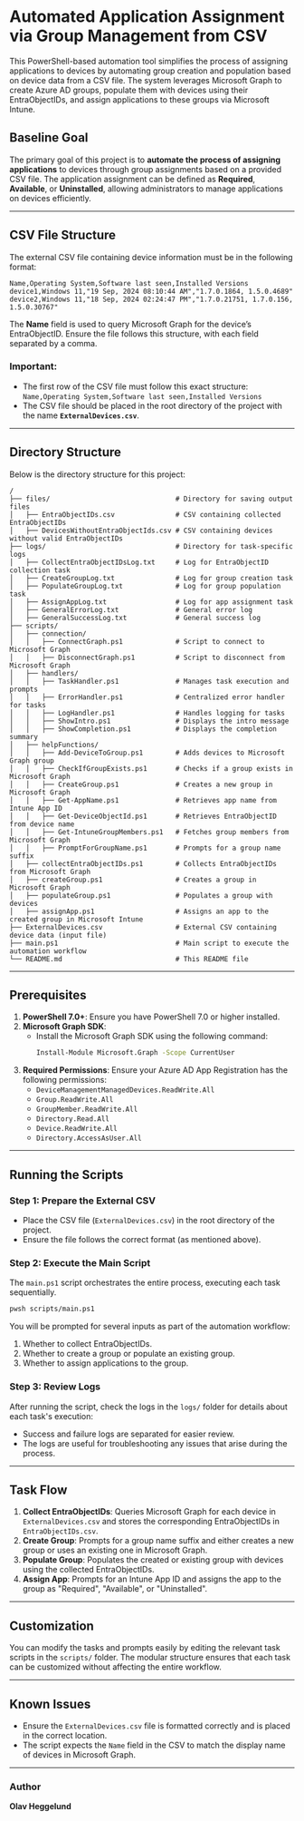 # Automated Application Assignment via Group Management from CSV

This PowerShell-based automation tool simplifies the process of assigning applications to devices by automating group creation and population based on device data from a CSV file. The system leverages Microsoft Graph to create Azure AD groups, populate them with devices using their EntraObjectIDs, and assign applications to these groups via Microsoft Intune.

## Baseline Goal

The primary goal of this project is to **automate the process of assigning applications** to devices through group assignments based on a provided CSV file. The application assignment can be defined as **Required**, **Available**, or **Uninstalled**, allowing administrators to manage applications on devices efficiently.

---

## CSV File Structure

The external CSV file containing device information must be in the following format:

```
Name,Operating System,Software last seen,Installed Versions
device1,Windows 11,"19 Sep, 2024 08:10:44 AM","1.7.0.1864, 1.5.0.4689"
device2,Windows 11,"18 Sep, 2024 02:24:47 PM","1.7.0.21751, 1.7.0.156, 1.5.0.30767"
```

The **Name** field is used to query Microsoft Graph for the device’s EntraObjectID. Ensure the file follows this structure, with each field separated by a comma.

### Important:
- The first row of the CSV file must follow this exact structure:  
  `Name,Operating System,Software last seen,Installed Versions`
- The CSV file should be placed in the root directory of the project with the name **`ExternalDevices.csv`**.

---

## Directory Structure

Below is the directory structure for this project:

```
/
├── files/                               # Directory for saving output files
│   ├── EntraObjectIDs.csv               # CSV containing collected EntraObjectIDs
│   ├── DevicesWithoutEntraObjectIds.csv # CSV containing devices without valid EntraObjectIDs
├── logs/                                # Directory for task-specific logs
│   ├── CollectEntraObjectIDsLog.txt     # Log for EntraObjectID collection task
│   ├── CreateGroupLog.txt               # Log for group creation task
│   ├── PopulateGroupLog.txt             # Log for group population task
│   ├── AssignAppLog.txt                 # Log for app assignment task
│   ├── GeneralErrorLog.txt              # General error log
│   ├── GeneralSuccessLog.txt            # General success log
├── scripts/
│   ├── connection/
│   │   ├── ConnectGraph.ps1             # Script to connect to Microsoft Graph
│   │   ├── DisconnectGraph.ps1          # Script to disconnect from Microsoft Graph
│   ├── handlers/
│   │   ├── TaskHandler.ps1              # Manages task execution and prompts
│   │   ├── ErrorHandler.ps1             # Centralized error handler for tasks
│   │   ├── LogHandler.ps1               # Handles logging for tasks
│   │   ├── ShowIntro.ps1                # Displays the intro message
│   │   ├── ShowCompletion.ps1           # Displays the completion summary
│   ├── helpFunctions/
│   │   ├── Add-DeviceToGroup.ps1        # Adds devices to Microsoft Graph group
│   │   ├── CheckIfGroupExists.ps1       # Checks if a group exists in Microsoft Graph
│   │   ├── CreateGroup.ps1              # Creates a new group in Microsoft Graph
│   │   ├── Get-AppName.ps1              # Retrieves app name from Intune App ID
│   │   ├── Get-DeviceObjectId.ps1       # Retrieves EntraObjectID from device name
│   │   ├── Get-IntuneGroupMembers.ps1   # Fetches group members from Microsoft Graph
│   │   ├── PromptForGroupName.ps1       # Prompts for a group name suffix
│   ├── collectEntraObjectIDs.ps1        # Collects EntraObjectIDs from Microsoft Graph
│   ├── createGroup.ps1                  # Creates a group in Microsoft Graph
│   ├── populateGroup.ps1                # Populates a group with devices
│   ├── assignApp.ps1                    # Assigns an app to the created group in Microsoft Intune
├── ExternalDevices.csv                  # External CSV containing device data (input file)
├── main.ps1                             # Main script to execute the automation workflow
└── README.md                            # This README file
```

---

## Prerequisites

1. **PowerShell 7.0+**: Ensure you have PowerShell 7.0 or higher installed.
2. **Microsoft Graph SDK**:
   - Install the Microsoft Graph SDK using the following command:
     ```bash
     Install-Module Microsoft.Graph -Scope CurrentUser
     ```
3. **Required Permissions**: Ensure your Azure AD App Registration has the following permissions:
   - `DeviceManagementManagedDevices.ReadWrite.All`
   - `Group.ReadWrite.All`
   - `GroupMember.ReadWrite.All`
   - `Directory.Read.All`
   - `Device.ReadWrite.All`
   - `Directory.AccessAsUser.All`

---

## Running the Scripts

### Step 1: Prepare the External CSV

- Place the CSV file (`ExternalDevices.csv`) in the root directory of the project.
- Ensure the file follows the correct format (as mentioned above).

### Step 2: Execute the Main Script

The `main.ps1` script orchestrates the entire process, executing each task sequentially.

```bash
pwsh scripts/main.ps1
```

You will be prompted for several inputs as part of the automation workflow:
1. Whether to collect EntraObjectIDs.
2. Whether to create a group or populate an existing group.
3. Whether to assign applications to the group.

### Step 3: Review Logs

After running the script, check the logs in the `logs/` folder for details about each task's execution:
- Success and failure logs are separated for easier review.
- The logs are useful for troubleshooting any issues that arise during the process.

---

## Task Flow

1. **Collect EntraObjectIDs**: Queries Microsoft Graph for each device in `ExternalDevices.csv` and stores the corresponding EntraObjectIDs in `EntraObjectIDs.csv`.
2. **Create Group**: Prompts for a group name suffix and either creates a new group or uses an existing one in Microsoft Graph.
3. **Populate Group**: Populates the created or existing group with devices using the collected EntraObjectIDs.
4. **Assign App**: Prompts for an Intune App ID and assigns the app to the group as "Required", "Available", or "Uninstalled".

---

## Customization

You can modify the tasks and prompts easily by editing the relevant task scripts in the `scripts/` folder. The modular structure ensures that each task can be customized without affecting the entire workflow.

---

## Known Issues

- Ensure the `ExternalDevices.csv` file is formatted correctly and is placed in the correct location.
- The script expects the `Name` field in the CSV to match the display name of devices in Microsoft Graph.

---


### Author

**Olav Heggelund**

